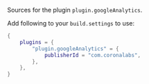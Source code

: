 Sources for the plugin `plugin.googleAnalytics`.

Add following to your `build.settings` to use:
```lua
{
    plugins = {
        "plugin.googleAnalytics" = {
            publisherId = "com.coronalabs",
        },
    },
}
```
